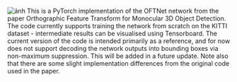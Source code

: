 ![ảnh](https://user-images.githubusercontent.com/85555398/215302814-99827e41-951e-44c7-9c63-649ead810f38.png)
This is a PyTorch implementation of the OFTNet network from the paper Orthographic Feature Transform for Monocular 3D Object Detection. The code currently supports training the network from scratch on the KITTI dataset - intermediate results can be visualised using Tensorboard. The current version of the code is intended primarily as a reference, and for now does not support decoding the network outputs into bounding boxes via non-maximum suppression. This will be added in a future update. Note also that there are some slight implementation differences from the original code used in the paper.
